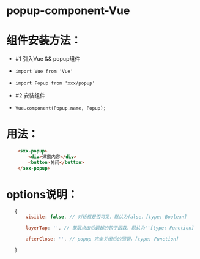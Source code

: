 # popup-component-Vue

# 组件安装方法：
 *   #1 引入Vue && popup组件
 *     import Vue from 'Vue' 
 *     import Popup from 'xxx/popup'
 *   #2 安装组件
 *     Vue.component(Popup.name, Popup);
 
# 用法：
```html
	<sxx-popup>
		<div>弹窗内容</div>
		<button>关闭</button>
	</sxx-popup>
 ```
 
# options说明：
```js
   {
       visible: false, // 对话框是否可见，默认为false，[type: Boolean]

       layerTap: '', // 蒙层点击后调起的钩子函数，默认为''[type: Function]

       afterClose: '', // popup 完全关闭后的回调，[type: Function]

   }
```
